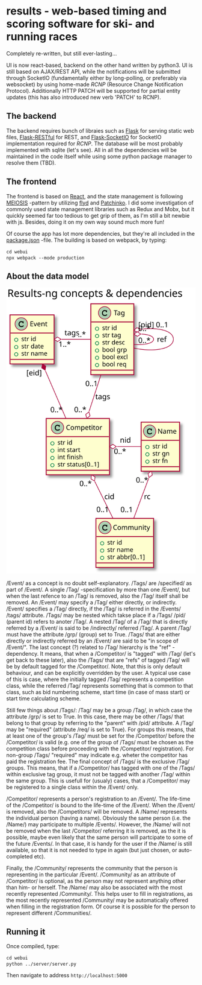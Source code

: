 # results - web-based timing and scoring software for ski- and running races

Completely re-written, but still ever-lasting...

UI is now react-based, backend on the other hand written by python3. UI is still based on AJAX/REST API, while the notifications will be submitted through SocketIO (fundamentally either by long-polling, or preferably via websocket) by using home-made *RCNP* (Resource Change Notification Protocol). Additionally HTTP PATCH will be supported for partial entity updates (this has also introduced new verb 'PATCH' to RCNP).

## The backend

The backend requires bunch of libraies such as [Flask](http://flask.pocoo.org/) for serving static web files, [Flask-RESTful](https://flask-restful.readthedocs.io/) for REST, and [Flask-SocketIO](https://flask-socketio.readthedocs.io/) for SocketIO implementation required for *RCNP*. The database will be most probably implemented with sqlite (let's see). All in all the dependencies will be maintained in the code itself while using some python package manager to resolve them (TBD).

## The frontend

The frontend is based on [React](https://reactjs.org/), and the state management is following [MEIOSIS](https://meiosis.js.org) -pattern by utilizing [flyd](https://github.com/paldepind/flyd) and [Patchinko](https://github.com/barneycarroll/patchinko). I did some investigation of commonly used state management libraries such as Redux and Mobx, but it quickly seemed far too tedious to get grip of them, as I'm still a bit newbie with js. Besides, doing it on my own way sound much more fun! 

Of course the app has lot more dependencies, but they're all included in the [package.json](webui/webpack.json) -file. The building is based on webpack, by typing:


```
cd webui
npx webpack --mode production
```

## About the data model

![Classes](classes.svg)

/Event/ as a concept is no doubt self-explanatory. /Tags/ are /specified/ as
part of /Event/. A single /Tag/ -specification by more than one /Event/, but
when the last refence to an /Tag/ is removed, also the /Tag/ itself shall
be removed. An /Event/ may specify a /Tag/ either directly, or indirectly.
/Event/ specifies a /Tag/ directly, if the /Tag/ is referred in the /Events/
/tags/ attribute. /Tags/ may be nested which takse place if a /Tags/ /pid/
(parent id) refers to anoter /Tag/. A nested /Tag/ of a /Tag/ that is directly
referred by a /Event/ is said to be /indirectly/ referred /Tag/. A parent /Tag/ must have the attribute /grp/ (group) set to True. /Tags/ that are either
directly or indirectly referred by an /Event/ are said to be "in scope of
/Event/". The last concept (?) related to /Tag/ hierarchy is the "ref"
-dependency. It means, that when a /Competitor/ is "tagged" with /Tag/
(let's get back to these later), also the /Tags/ that are "refs" of tagged
/Tag/ will be by default tagged for the /Competitor/. Note, that this is 
only default behaviour, and can be explicitly overridden by the user. A typical
use case of this is case, where the initially tagged /Tag/ represents a
competition class, while the referred /Tag/ represents something that is
common to that class, such as bid numbering scheme, start time (in case of
mass start) or start time calculating scheme.

Still few things about /Tags/: /Tag/ may be a group /Tag/, in which case the
attribute /grp/ is set to True. In this case, there may be other /Tags/ that
belong to that group by referring to the "parent" with /pid/ attribute. A
/Tag/ may be "required" (attribute /req/ is set to True). For groups this
means, that at least one of the group's /Tag/ must be set for the /Competitor/
before the /Competitor/ is valid (e.g. one of the group of /Tags/ must be
chosen as the competition class before proceeding with the /Competitor/
registration). For non-group /Tags/ "required" may indicate e.g. wheter the
competitor has paid the registration fee. The final concept of /Tags/ is
the exclusive /Tag/ groups. This means, that if a /Competitor/ has tagged
with one of the /Tags/ within exclusive tag group, it must not be tagged
with another /Tag/ within the same group. This is usefull for (usualy)
cases, that a /Competitor/ may be registered to a single class within the
/Event/ only.

/Competitor/ represents a person's registration to an /Event/. The life-time
of the /Competitor/ is bound to the life-time of the /Event/. When the 
/Event/ is removed, also the /Competitors/ will be removed. A /Name/
represents the individual person (having a name). Obviously the same
person (i.e. the /Name/) may participate to multiple /Events/. However,
the /Name/ will not be removed when the last /Compeitor/ referring it
is removed, as the it is possible, maybe even likely that the same person
will partcipate to some of the future /Events/. In that case, it is 
handy for the user if the /Name/ is still available, so that it is not
needed to type in again (but just chosen, or auto-completed etc).

Finally, the /Community/ represents the community that the person is
representing in the particular /Event/. /Community/ as an attribute of
/Competitor/ is optional, as the person may not represent anything other
than him- or herself. The /Name/ may also be associated with the most recently
represented /Community/. This helps user to fill in registrations, as the
most recently represented /Community/ may be automatically offered when
filling in the registration form. Of course it is possible for the person
to represent different /Communities/.

## Running it

Once compiled, type:


```
cd webui
python ../server/server.py
```

Then navigate to address `http://localhost:5000`


